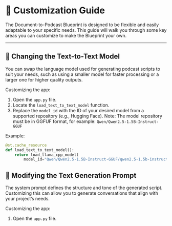 # 🎨 **Customization Guide**

The Document-to-Podcast Blueprint is designed to be flexible and easily adaptable to your specific needs. This guide will walk you through some key areas you can customize to make the Blueprint your own.

---

## 🧠 **Changing the Text-to-Text Model**
You can swap the language model used for generating podcast scripts to suit your needs, such as using a smaller model for faster processing or a larger one for higher quality outputs.

Customizing the app:

1. Open the `app.py` file.
2. Locate the `load_text_to_text_model` function.
3. Replace the `model_id` with the ID of your desired model from a supported repository (e.g., Hugging Face). Note: The model repository must be in GGFUF format, for example: `Qwen/Qwen2.5-1.5B-Instruct-GGUF`

Example:

```python
@st.cache_resource
def load_text_to_text_model():
    return load_llama_cpp_model(
        model_id="Qwen/Qwen2.5-1.5B-Instruct-GGUF/qwen2.5-1.5b-instruct-q8_0.gguf"
```


## 📝 **Modifying the Text Generation Prompt**
The system prompt defines the structure and tone of the generated script. Customizing this can allow you to generate conversations that align with your project’s needs.

Customizing the app:

1.	Open the `app.py` file.
2.	Locate the PODCAST_PROMPT variable.
3.	Edit the instructions to suit your desired conversation style.

Example:

```python
PODCAST_PROMPT = """
You are a radio show scriptwriter generating lively and humorous dialogues.
Speaker 1: A comedian who is interested in learning new things.
Speaker 2: A scientist explaining concepts in a fun way.
"""
```


## 🎙️ **Customizing Speaker Descriptions**
Adjusting the speaker profiles allows you to create distinct and engaging voices for your podcast.

Customizing the app:

1. Open the `app.py` file.
2.	Locate the SPEAKER_DESCRIPTIONS dictionary.
3.	Update the descriptions to define new voice characteristics for each speaker
Example:

```python
PODCAST_PROMPT = """
SPEAKER_DESCRIPTIONS = {
    "1": "A cheerful and animated voice with a fast-paced delivery.",
    "2": "A calm and deep voice, speaking with authority and warmth."
}
"""
```


## 🧠 **Changing the Text-to-Speech Model**
You can use a different TTS model to achieve specific voice styles or improve performance.

Customizing the app:

1. Open the `app.py` file.
2. Locate the `load_text_to_speech_model_and_tokenizer` function.
3.	Replace the model_id with your preferred TTS model.

Example:
```python
@st.cache_resource
def load_text_to_speech_model_and_tokenizer():
    return load_parler_tts_model_and_tokenizer(
        "parler-tts/parler-tts-mini-expresso", "cpu")

## 💡 Other Customization Ideas

- Add Multiple Speakers: Modify `script_to_audio.py` to include additional speakers in your podcast.


## 🤝 **Contributing to the Blueprint**

Want to help improve or extend this Blueprint? Check out the **[Future Features & Contributions Guide](../future-features-contributions)** to see how you can contribute your ideas, code, or feedback to make this Blueprint even better!
